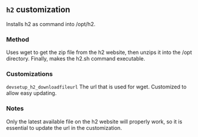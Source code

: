 ## `h2` customization
Installs h2 as command into /opt/h2.

### Method
Uses wget to get the zip file from the h2 website, then unzips it into the /opt directory.  Finally, makes the h2.sh command executable.

### Customizations
`devsetup_h2_downloadfileurl` The url that is used for wget.  Customized to allow easy updating.

### Notes
Only the latest available file on the h2 website will properly work, so it is essential to update the url in the customization.
